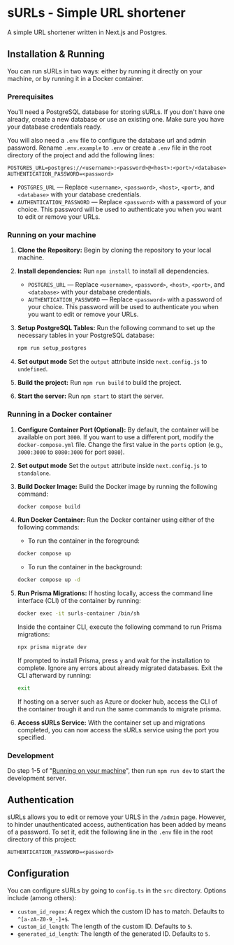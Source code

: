 # sURLs - Simple URL shortener

A simple URL shortener written in Next.js and Postgres.

## Installation & Running
You can run sURLs in two ways: either by running it directly on your machine, or by running it in a Docker container. 

### Prerequisites
You'll need a PostgreSQL database for storing sURLs. If you don't have one already, create a new database or use an existing one. Make sure you have your database credentials ready.

You will also need a `.env` file to configure the database url and admin password. Rename `.env.example` to `.env` or create a `.env` file in the root directory of the project and add the following lines:
```env
POSTGRES_URL=postgres://<username>:<password>@<host>:<port>/<database>
AUTHENTICATION_PASSWORD=<password>
```

* `POSTGRES_URL` — Replace `<username>`, `<password>`, `<host>`, `<port>`, and `<database>` with your database credentials. 
* `AUTHENTICATION_PASSWORD` — Replace `<password>` with a password of your choice. This password will be used to authenticate you when you want to edit or remove your URLs.

### Running on your machine

1. **Clone the Repository:** 
   Begin by cloning the repository to your local machine.

2. **Install dependencies:** 
   Run `npm install` to install all dependencies.

   * `POSTGRES_URL` — Replace `<username>`, `<password>`, `<host>`, `<port>`, and `<database>` with your database credentials. 
   * `AUTHENTICATION_PASSWORD` — Replace `<password>` with a password of your choice. This password will be used to authenticate you when you want to edit or remove your URLs. 

3. **Setup PostgreSQL Tables:** 
   Run the following command to set up the necessary tables in your PostgreSQL database:

   ```bash
   npm run setup_postgres
   ```

4. **Set output mode**
   Set the `output` attribute inside `next.config.js` to `undefined`.

5. **Build the project:** 
   Run `npm run build` to build the project.

6. **Start the server:** 
   Run `npm start` to start the server.

### Running in a Docker container

1. **Configure Container Port (Optional):** 
   By default, the container will be available on port `3000`. If you want to use a different port, modify the `docker-compose.yml` file. Change the first value in the `ports` option (e.g., `3000:3000` to `8080:3000` for port `8080`).

2. **Set output mode**
   Set the `output` attribute inside `next.config.js` to `standalone`.
   
3. **Build Docker Image:** 
   Build the Docker image by running the following command:

   ```bash
   docker compose build
   ```

4. **Run Docker Container:** 
   Run the Docker container using either of the following commands:
   - To run the container in the foreground:
   ```bash
   docker compose up
   ```

   - To run the container in the background:
   ```bash
   docker compose up -d
   ```

5. **Run Prisma Migrations:** 
   If hosting locally, access the command line interface (CLI) of the container by running:

   ```bash
   docker exec -it surls-container /bin/sh
   ```

   Inside the container CLI, execute the following command to run Prisma migrations:

   ```bash
   npx prisma migrate dev
   ```

   If prompted to install Prisma, press `y` and wait for the installation to complete. Ignore any errors about already migrated databases. Exit the CLI afterward by running:

   ```bash
   exit
   ```

   If hosting on a server such as Azure or docker hub, access the CLI of the container trough it and run the same commands to migrate prisma.

6. **Access sURLs Service:** 
   With the container set up and migrations completed, you can now access the sURLs service using the port you specified.

### Development

Do step 1-5 of "[Running on your machine](#Running-on-your-machine)", then run `npm run dev` to start the development server.

## Authentication

sURLs allows you to edit or remove your URLS in the `/admin` page. However, to
hinder unauthenticated access, authentication has been added by means of a
password. To set it, edit the following line in the `.env` file in the root directory of this project:
```env
AUTHENTICATION_PASSWORD=<password>
```

## Configuration

You can configure sURLs by going to `config.ts` in the `src` directory. Options
include (among others):

- `custom_id_regex`: A regex which the custom ID has to match. Defaults to
  `^[a-zA-Z0-9_-]+$`.
- `custom_id_length`: The length of the custom ID. Defaults to `5`.
- `generated_id_length`: The length of the generated ID. Defaults to `5`.

